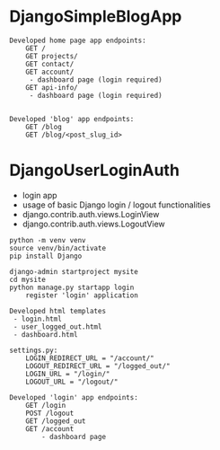 # DjangoSimpleBlogApp
```
Developed home page app endpoints:
	GET /
	GET projects/
	GET contact/
	GET account/
	 - dashboard page (login required)
	GET api-info/
	 - dashboard page (login required)


Developed 'blog' app endpoints:
	GET /blog
	GET /blog/<post_slug_id>
```

# DjangoUserLoginAuth
 - login app
 - usage of basic Django login / logout functionalities
 - django.contrib.auth.views.LoginView
 - django.contrib.auth.views.LogoutView
```
python -m venv venv
source venv/bin/activate
pip install Django

django-admin startproject mysite
cd mysite
python manage.py startapp login
	register 'login' application

Developed html templates
 - login.html
 - user_logged_out.html
 - dashboard.html
 
settings.py:
	LOGIN_REDIRECT_URL = "/account/"
	LOGOUT_REDIRECT_URL = "/logged_out/"
	LOGIN_URL = "/login/"
	LOGOUT_URL = "/logout/"

Developed 'login' app endpoints:
	GET /login
	POST /logout
	GET /logged_out
	GET /account
		- dashboard page
```